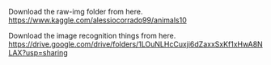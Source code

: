 Download the raw-img folder from here.  
https://www.kaggle.com/alessiocorrado99/animals10  

Download the image recognition things from here.  
https://drive.google.com/drive/folders/1LOuNLHcCuxji6dZaxxSxKf1xHwA8NLAX?usp=sharing  